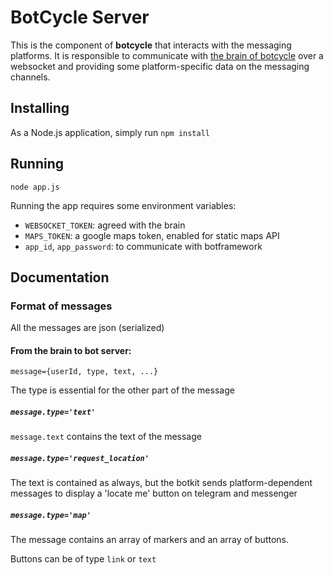 # BotCycle Server

This is the component of **botcycle** that interacts with the messaging platforms. It is responsible to communicate with [the brain of botcycle](https://github.com/D2KLab/botcycle) over a websocket and providing some platform-specific data on the messaging channels.

## Installing

As a Node.js application, simply run `npm install`

## Running

`node app.js`

Running the app requires some environment variables:

- `WEBSOCKET_TOKEN`: agreed with the brain
- `MAPS_TOKEN`: a google maps token, enabled for static maps API
- `app_id`, `app_password`: to communicate with botframework

## Documentation

### Format of messages

All the messages are json (serialized)

#### From the brain to bot server:

`message={userId, type, text, ...}`

The type is essential for the other part of the message

##### `message.type='text'`

`message.text` contains the text of the message

##### `message.type='request_location'`

The text is contained as always, but the botkit sends platform-dependent messages to display a 'locate me' button on telegram and messenger

##### `message.type='map'`

The message contains an array of markers and an array of buttons.

Buttons can be of type `link` or `text`
